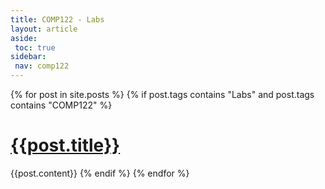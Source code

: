 ```yaml
---
title: COMP122 - Labs
layout: article
aside:
 toc: true
sidebar:
 nav: comp122
---
```

{% for post in site.posts %}
{% if post.tags contains "Labs" and post.tags contains "COMP122" %}
# [{{post.title}}]({{site.baseurl}}{{post.url}})
{{post.content}}
{% endif %}
{% endfor %}
